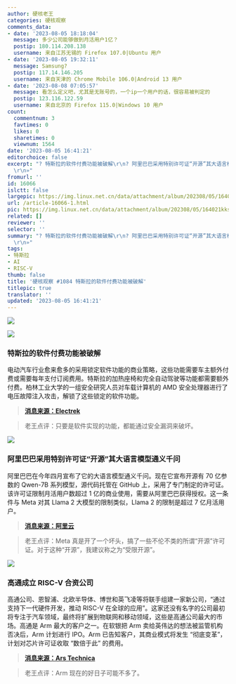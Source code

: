 ```yaml
---
author: 硬核老王
categories: 硬核观察
comments_data:
- date: '2023-08-05 18:18:04'
  message: 多少公司能够做到月活用户1亿？
  postip: 180.114.208.138
  username: 来自江苏无锡的 Firefox 107.0|Ubuntu 用户
- date: '2023-08-05 19:32:11'
  message: Samsung?
  postip: 117.14.146.205
  username: 来自天津的 Chrome Mobile 106.0|Android 13 用户
- date: '2023-08-08 07:05:57'
  message: 看怎么定义吧，尤其是无账号的，一个ip一个用户的话，很容易被判定的
  postip: 123.116.122.59
  username: 来自北京的 Firefox 115.0|Windows 10 用户
count:
  commentnum: 3
  favtimes: 0
  likes: 0
  sharetimes: 0
  viewnum: 1564
date: '2023-08-05 16:41:21'
editorchoice: false
excerpt: "? 特斯拉的软件付费功能被破解\r\n? 阿里巴巴采用特别许可证“开源”其大语言模型通义千问\r\n? 高通成立 RISC-V 合资公司\r\n»
  \r\n»"
fromurl: ''
id: 16066
islctt: false
largepic: https://img.linux.net.cn/data/attachment/album/202308/05/164021kksdjsvd6ldgqucg.jpg
url: /article-16066-1.html
pic: https://img.linux.net.cn/data/attachment/album/202308/05/164021kksdjsvd6ldgqucg.jpg.thumb.jpg
related: []
reviewer: ''
selector: ''
summary: "? 特斯拉的软件付费功能被破解\r\n? 阿里巴巴采用特别许可证“开源”其大语言模型通义千问\r\n? 高通成立 RISC-V 合资公司\r\n»
  \r\n»"
tags:
- 特斯拉
- AI
- RISC-V
thumb: false
title: '硬核观察 #1084 特斯拉的软件付费功能被破解'
titlepic: true
translator: ''
updated: '2023-08-05 16:41:21'
---
```


![](https://img.linux.net.cn/data/attachment/album/202308/05/164021kksdjsvd6ldgqucg.jpg)


![](https://img.linux.net.cn/data/attachment/album/202308/05/164033uk5ujtryljqgqhlh.jpg)


### 特斯拉的软件付费功能被破解


电动汽车行业愈来愈多的采用锁定软件功能的商业策略，这些功能需要车主额外付费或需要每年支付订阅费用。特斯拉的加热座椅和完全自动驾驶等功能都需要额外付费。柏林工业大学的一组安全研究人员对车载计算机的 AMD 安全处理器进行了电压故障注入攻击，解锁了这些锁定的软件功能。



> 
> **[消息来源：Electrek](https://electrek.co/2023/08/03/hackers-manage-unlock-tesla-software-locked-features/)**
> 
> 
> 



> 
> 老王点评：只要是软件实现的功能，都能通过安全漏洞来破坏。
> 
> 
> 


![](https://img.linux.net.cn/data/attachment/album/202308/05/164047docgggphe717bke6.jpg)


### 阿里巴巴采用特别许可证“开源”其大语言模型通义千问


阿里巴巴在今年四月宣布了它的大语言模型通义千问。现在它宣布开源有 70 亿参数的 Qwen-7B 系列模型，源代码托管在 GitHub 上，采用了专门制定的许可证。该许可证限制月活用户数超过 1 亿的商业使用，需要从阿里巴巴获得授权。这一条件与 Meta 对其 Llama 2 大模型的限制类似，Llama 2 的限制是超过 7 亿月活用户。



> 
> **[消息来源：阿里云](https://mp.weixin.qq.com/s/c4qvn0xTChq9xxvdrNa4pQ)**
> 
> 
> 



> 
> 老王点评：Meta 真是开了一个坏头，搞了一些不伦不类的所谓“开源”许可证。对于这种“开源”，我建议称之为“受限开源”。
> 
> 
> 


![](https://img.linux.net.cn/data/attachment/album/202308/05/164102f3mypxud6pu16q3p.jpg)


### 高通成立 RISC-V 合资公司


高通公司、恩智浦、北欧半导体、博世和英飞凌等将联手组建一家新公司，“通过支持下一代硬件开发，推动 RISC-V 在全球的应用”。这家还没有名字的公司最初将专注于汽车领域，最终将扩展到物联网和移动领域，这些是高通公司最大的市场。高通是 Arm 最大的客户之一。在软银把 Arm 卖给英伟达的想法被监管机构否决后，Arm 计划进行 IPO。Arm 已告知客户，其商业模式将发生 “彻底变革”，计划对芯片许可证收取 “数倍于此” 的费用。



> 
> **[消息来源：Ars Technica](https://arstechnica.com/gadgets/2023/08/qualcomm-one-of-arms-biggest-customers-starts-a-risc-v-joint-venture/)**
> 
> 
> 



> 
> 老王点评：Arm 现在的好日子可能不多了。
> 
> 
>